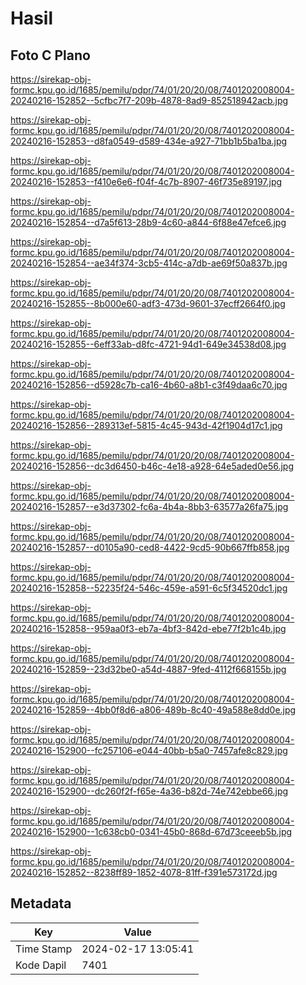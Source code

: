 # Hasil

## Foto C Plano

https://sirekap-obj-formc.kpu.go.id/1685/pemilu/pdpr/74/01/20/20/08/7401202008004-20240216-152852--5cfbc7f7-209b-4878-8ad9-852518942acb.jpg

https://sirekap-obj-formc.kpu.go.id/1685/pemilu/pdpr/74/01/20/20/08/7401202008004-20240216-152853--d8fa0549-d589-434e-a927-71bb1b5ba1ba.jpg

https://sirekap-obj-formc.kpu.go.id/1685/pemilu/pdpr/74/01/20/20/08/7401202008004-20240216-152853--f410e6e6-f04f-4c7b-8907-46f735e89197.jpg

https://sirekap-obj-formc.kpu.go.id/1685/pemilu/pdpr/74/01/20/20/08/7401202008004-20240216-152854--d7a5f613-28b9-4c60-a844-6f88e47efce6.jpg

https://sirekap-obj-formc.kpu.go.id/1685/pemilu/pdpr/74/01/20/20/08/7401202008004-20240216-152854--ae34f374-3cb5-414c-a7db-ae69f50a837b.jpg

https://sirekap-obj-formc.kpu.go.id/1685/pemilu/pdpr/74/01/20/20/08/7401202008004-20240216-152855--8b000e60-adf3-473d-9601-37ecff2664f0.jpg

https://sirekap-obj-formc.kpu.go.id/1685/pemilu/pdpr/74/01/20/20/08/7401202008004-20240216-152855--6eff33ab-d8fc-4721-94d1-649e34538d08.jpg

https://sirekap-obj-formc.kpu.go.id/1685/pemilu/pdpr/74/01/20/20/08/7401202008004-20240216-152856--d5928c7b-ca16-4b60-a8b1-c3f49daa6c70.jpg

https://sirekap-obj-formc.kpu.go.id/1685/pemilu/pdpr/74/01/20/20/08/7401202008004-20240216-152856--289313ef-5815-4c45-943d-42f1904d17c1.jpg

https://sirekap-obj-formc.kpu.go.id/1685/pemilu/pdpr/74/01/20/20/08/7401202008004-20240216-152856--dc3d6450-b46c-4e18-a928-64e5aded0e56.jpg

https://sirekap-obj-formc.kpu.go.id/1685/pemilu/pdpr/74/01/20/20/08/7401202008004-20240216-152857--e3d37302-fc6a-4b4a-8bb3-63577a26fa75.jpg

https://sirekap-obj-formc.kpu.go.id/1685/pemilu/pdpr/74/01/20/20/08/7401202008004-20240216-152857--d0105a90-ced8-4422-9cd5-90b667ffb858.jpg

https://sirekap-obj-formc.kpu.go.id/1685/pemilu/pdpr/74/01/20/20/08/7401202008004-20240216-152858--52235f24-546c-459e-a591-6c5f34520dc1.jpg

https://sirekap-obj-formc.kpu.go.id/1685/pemilu/pdpr/74/01/20/20/08/7401202008004-20240216-152858--959aa0f3-eb7a-4bf3-842d-ebe77f2b1c4b.jpg

https://sirekap-obj-formc.kpu.go.id/1685/pemilu/pdpr/74/01/20/20/08/7401202008004-20240216-152859--23d32be0-a54d-4887-9fed-4112f668155b.jpg

https://sirekap-obj-formc.kpu.go.id/1685/pemilu/pdpr/74/01/20/20/08/7401202008004-20240216-152859--4bb0f8d6-a806-489b-8c40-49a588e8dd0e.jpg

https://sirekap-obj-formc.kpu.go.id/1685/pemilu/pdpr/74/01/20/20/08/7401202008004-20240216-152900--fc257106-e044-40bb-b5a0-7457afe8c829.jpg

https://sirekap-obj-formc.kpu.go.id/1685/pemilu/pdpr/74/01/20/20/08/7401202008004-20240216-152900--dc260f2f-f65e-4a36-b82d-74e742ebbe66.jpg

https://sirekap-obj-formc.kpu.go.id/1685/pemilu/pdpr/74/01/20/20/08/7401202008004-20240216-152900--1c638cb0-0341-45b0-868d-67d73ceeeb5b.jpg

https://sirekap-obj-formc.kpu.go.id/1685/pemilu/pdpr/74/01/20/20/08/7401202008004-20240216-152852--8238ff89-1852-4078-81ff-f391e573172d.jpg


## Metadata

| Key        | Value               |
| ---------- | ------------------- |
| Time Stamp | 2024-02-17 13:05:41 |
| Kode Dapil | 7401                |



